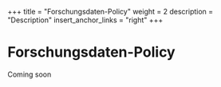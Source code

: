 +++
title = "Forschungsdaten-Policy"
weight = 2
description = "Description"
insert_anchor_links = "right"
+++

# Forschungsdaten-Policy

Coming soon